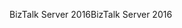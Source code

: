 <span data-ttu-id="8edd6-101">BizTalk Server 2016</span><span class="sxs-lookup"><span data-stu-id="8edd6-101">BizTalk Server 2016</span></span>